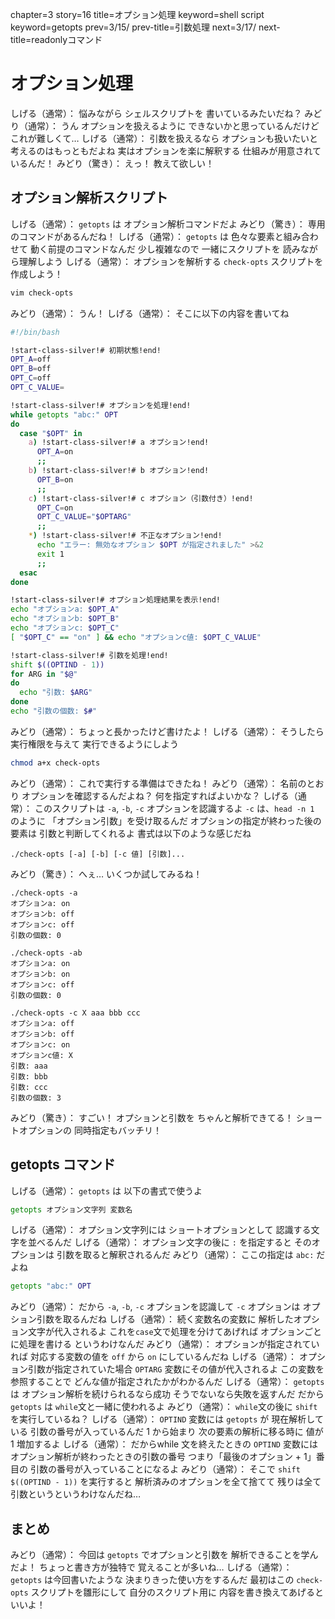 chapter=3
story=16
title=オプション処理
keyword=shell script
keyword=getopts
prev=3/15/
prev-title=引数処理
next=3/17/
next-title=readonlyコマンド

# オプション処理

しげる（通常）：
  悩みながら
  シェルスクリプトを
  書いているみたいだね？
みどり（通常）：
  うん
  オプションを扱えるように
  できないかと思っているんだけど
  これが難しくて…
しげる（通常）：
  引数を扱えるなら
  オプションも扱いたいと
  考えるのはもっともだよね
  実はオプションを楽に解釈する
  仕組みが用意されているんだ！
みどり（驚き）：
  えっ！
  教えて欲しい！

## オプション解析スクリプト

しげる（通常）：
  `getopts` は
  オプション解析コマンドだよ
みどり（驚き）：
  専用のコマンドがあるんだね！
しげる（通常）：
  `getopts` は
  色々な要素と組み合わせて
  動く前提のコマンドなんだ
  少し複雑なので
  一緒にスクリプトを
  読みながら理解しよう
しげる（通常）：
  オプションを解析する
  `check-opts` スクリプトを
  作成しよう！

```bash
vim check-opts
```

みどり（通常）：
  うん！
しげる（通常）：
  そこに以下の内容を書いてね

```bash
#!/bin/bash

!start-class-silver!# 初期状態!end!
OPT_A=off
OPT_B=off
OPT_C=off
OPT_C_VALUE=

!start-class-silver!# オプションを処理!end!
while getopts "abc:" OPT
do
  case "$OPT" in
    a) !start-class-silver!# a オプション!end!
      OPT_A=on
      ;;
    b) !start-class-silver!# b オプション!end!
      OPT_B=on
      ;;
    c) !start-class-silver!# c オプション（引数付き）!end!
      OPT_C=on
      OPT_C_VALUE="$OPTARG"
      ;;
    *) !start-class-silver!# 不正なオプション!end!
      echo "エラー: 無効なオプション $OPT が指定されました" >&2
      exit 1
      ;;
  esac
done

!start-class-silver!# オプション処理結果を表示!end!
echo "オプションa: $OPT_A"
echo "オプションb: $OPT_B"
echo "オプションc: $OPT_C"
[ "$OPT_C" == "on" ] && echo "オプションc値: $OPT_C_VALUE"

!start-class-silver!# 引数を処理!end!
shift $((OPTIND - 1))
for ARG in "$@"
do
  echo "引数: $ARG"
done
echo "引数の個数: $#"
```

みどり（通常）：
  ちょっと長かったけど書けたよ！
しげる（通常）：
  そうしたら
  実行権限を与えて
  実行できるようにしよう

```bash
chmod a+x check-opts
```

みどり（通常）：
  これで実行する準備はできたね！
みどり（通常）：
  名前のとおり
  オプションを確認するんだよね？
  何を指定すればよいかな？
しげる（通常）：
  このスクリプトは
  `-a`, `-b`, `-c` オプションを認識するよ
  `-c` は、`head -n 1` のように
  「オプション引数」を受け取るんだ
  オプションの指定が終わった後の要素は
  引数と判断してくれるよ
  書式は以下のような感じだね

```manpage
./check-opts [-a] [-b] [-c 値] [引数]...
```

みどり（驚き）：
  へぇ…
  いくつか試してみるね！

```console
./check-opts -a
オプションa: on
オプションb: off
オプションc: off
引数の個数: 0
```

```console
./check-opts -ab
オプションa: on
オプションb: on
オプションc: off
引数の個数: 0
```

```console
./check-opts -c X aaa bbb ccc
オプションa: off
オプションb: off
オプションc: on
オプションc値: X
引数: aaa
引数: bbb
引数: ccc
引数の個数: 3
```

みどり（驚き）：
  すごい！
  オプションと引数を
  ちゃんと解析できてる！
  ショートオプションの
  同時指定もバッチリ！

## getopts コマンド

しげる（通常）：
  `getopts` は
  以下の書式で使うよ

```bash
getopts オプション文字列 変数名
```

しげる（通常）：
  オプション文字列には
  ショートオプションとして
  認識する文字を並べるんだ
しげる（通常）：
  オプション文字の後に
  `:` を指定すると
  そのオプションは
  引数を取ると解釈されるんだ
みどり（通常）：
  ここの指定は `abc:` だよね

```bash
getopts "abc:" OPT
```

みどり（通常）：
  だから `-a`, `-b`, `-c` オプションを認識して
  `-c` オプションは
  オプション引数を取るんだね
しげる（通常）：
  続く変数名の変数に
  解析したオプション文字が代入されるよ
  これを`case`文で処理を分けてあげれば
  オプションごとに処理を書ける
  というわけなんだ
みどり（通常）：
  オプションが指定されていれば
  対応する変数の値を
  `off` から `on` にしているんだね
しげる（通常）：
  オプション引数が指定されていた場合
  `OPTARG` 変数にその値が代入されるよ
  この変数を参照することで
  どんな値が指定されたかがわかるんだ
しげる（通常）：
  `getopts` は
  オプション解析を続けられるなら成功
  そうでないなら失敗を返すんだ
  だから `getopts` は
  `while`文と一緒に使われるよ
みどり（通常）：
  `while`文の後に
  `shift` を実行しているね？
しげる（通常）：
  `OPTIND` 変数には `getopts` が
  現在解析している
  引数の番号が入っているんだ
  1 から始まり
  次の要素の解析に移る時に
  値が 1 増加するよ
しげる（通常）：
  だからwhile 文を終えたときの `OPTIND` 変数には
  オプション解析が終わったときの引数の番号
  つまり「最後のオプション + 1」番目の
  引数の番号が入っていることになるよ
みどり（通常）：
  そこで `shift $((OPTIND - 1))` を実行すると
  解析済みのオプションを全て捨てて
  残りは全て引数というというわけなんだね…

## まとめ

みどり（通常）：
  今回は `getopts` でオプションと引数を
  解析できることを学んだよ！
  ちょっと書き方が独特で
  覚えることが多いね…
しげる（通常）：
  `getopts` は今回書いたような
  決まりきった使い方をするんだ
  最初はこの `check-opts` スクリプトを雛形にして
  自分のスクリプト用に
  内容を書き換えてあげるといいよ！

